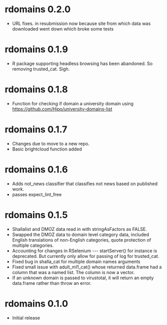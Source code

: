 # rdomains 0.2.0

* URL fixes. in resubmission now because site from which data was downloaded went down which broke some tests

# rdomains 0.1.9

* R package supporting headless browsing has been abandoned. So removing trusted_cat. Sigh.

# rdomains 0.1.8

* Function for checking if domain a university domain using https://github.com/Hipo/university-domains-list

# rdomains 0.1.7

* Changes due to move to a new repo.
* Basic brightcloud function added

# rdomains 0.1.6

* Adds not_news classifier that classifies not news based on published work.
* passes expect_lint_free

# rdomains 0.1.5

* Shallalist and DMOZ data read in with stringAsFactors as FALSE.
* Swapped the DMOZ data to domain level category data, included English translations of non-English categories, quote protection of multiple categories.
* Accounting for changes in RSelenium --- startServer() for instance is deprecated. But currently only allow for passing of log for trusted_cat.
* Fixed bug in shalla_cat for multiple domain names arguments
* Fixed small issue with adult_ml1_cat() whose returned data.frame had a column that was a named list. The column is now a vector.
* If an unknown domain is passed to virustotal, it will return an empty data.frame rather than throw an error.

# rdomains 0.1.0

* Initial release

